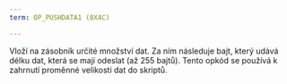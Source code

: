 ```yaml
---
term: OP_PUSHDATA1 (0X4C)

---
```

Vloží na zásobník určité množství dat. Za ním následuje bajt, který udává délku dat, která se mají odeslat (až 255 bajtů). Tento opkód se používá k zahrnutí proměnné velikosti dat do skriptů.